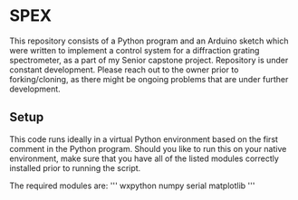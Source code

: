 # **SPEX**
This repository consists of a Python program and an Arduino sketch which were written to implement a control system for a diffraction grating spectrometer, as a part of my Senior capstone project. 
Repository is under constant development. Please reach out to the owner prior to forking/cloning, as there might be ongoing problems that are under further development. 

## **Setup**
This code runs ideally in a virtual Python environment based on the first comment in the Python program. Should you like to run this on your native environment, make sure that you have all of the listed modules correctly installed prior to running the script. 

The required modules are: 
'''
wxpython
numpy
serial
matplotlib
'''


